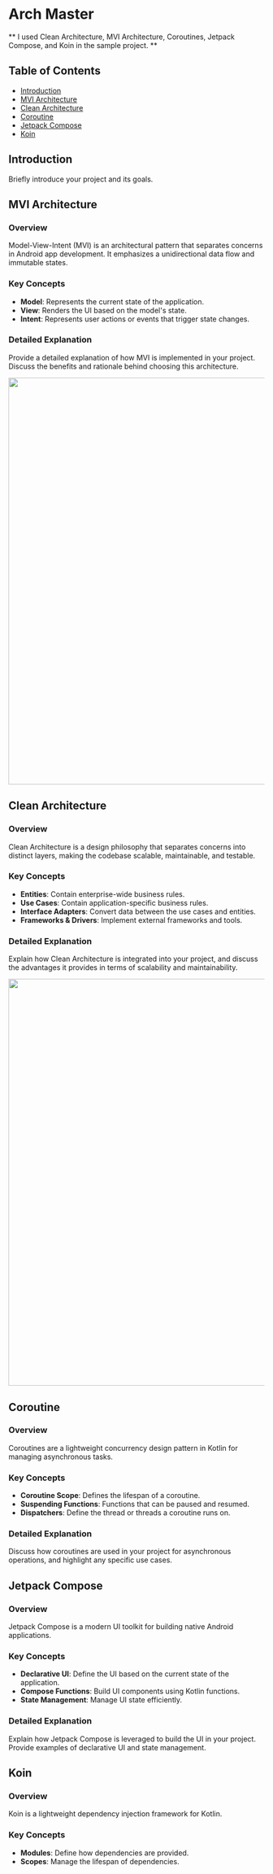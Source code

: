 # Arch Master

** I used Clean Architecture, MVI Architecture, Coroutines, Jetpack Compose, and Koin in the sample project. **

## Table of Contents

- [Introduction](#introduction)
- [MVI Architecture](#mvi-architecture)
- [Clean Architecture](#clean-architecture)
- [Coroutine](#coroutine)
- [Jetpack Compose](#jetpack-compose)
- [Koin](#koin)

## Introduction

Briefly introduce your project and its goals.

## MVI Architecture

### Overview

Model-View-Intent (MVI) is an architectural pattern that separates concerns in Android app development. It emphasizes a unidirectional data flow and immutable states.

### Key Concepts

- **Model**: Represents the current state of the application.
- **View**: Renders the UI based on the model's state.
- **Intent**: Represents user actions or events that trigger state changes.

### Detailed Explanation

Provide a detailed explanation of how MVI is implemented in your project. Discuss the benefits and rationale behind choosing this architecture.

<img src="https://github.com/sajjadshahbazi/Clean-Architecture-MVI-Architecture-Coroutines-Koin/blob/main/media/MVI_detail.png?raw=true" width="800"/>


## Clean Architecture

### Overview

Clean Architecture is a design philosophy that separates concerns into distinct layers, making the codebase scalable, maintainable, and testable.

### Key Concepts

- **Entities**: Contain enterprise-wide business rules.
- **Use Cases**: Contain application-specific business rules.
- **Interface Adapters**: Convert data between the use cases and entities.
- **Frameworks & Drivers**: Implement external frameworks and tools.

### Detailed Explanation

Explain how Clean Architecture is integrated into your project, and discuss the advantages it provides in terms of scalability and maintainability.

<img src="https://github.com/sajjadshahbazi/Clean-Architecture-MVI-Architecture-Coroutines-Koin/blob/main/media/Artboard_15587.png?raw=true" width="800"/>

## Coroutine

### Overview

Coroutines are a lightweight concurrency design pattern in Kotlin for managing asynchronous tasks.

### Key Concepts

- **Coroutine Scope**: Defines the lifespan of a coroutine.
- **Suspending Functions**: Functions that can be paused and resumed.
- **Dispatchers**: Define the thread or threads a coroutine runs on.

### Detailed Explanation

Discuss how coroutines are used in your project for asynchronous operations, and highlight any specific use cases.

## Jetpack Compose

### Overview

Jetpack Compose is a modern UI toolkit for building native Android applications.

### Key Concepts

- **Declarative UI**: Define the UI based on the current state of the application.
- **Compose Functions**: Build UI components using Kotlin functions.
- **State Management**: Manage UI state efficiently.

### Detailed Explanation

Explain how Jetpack Compose is leveraged to build the UI in your project. Provide examples of declarative UI and state management.

## Koin

### Overview

Koin is a lightweight dependency injection framework for Kotlin.

### Key Concepts

- **Modules**: Define how dependencies are provided.
- **Scopes**: Manage the lifespan of dependencies.



